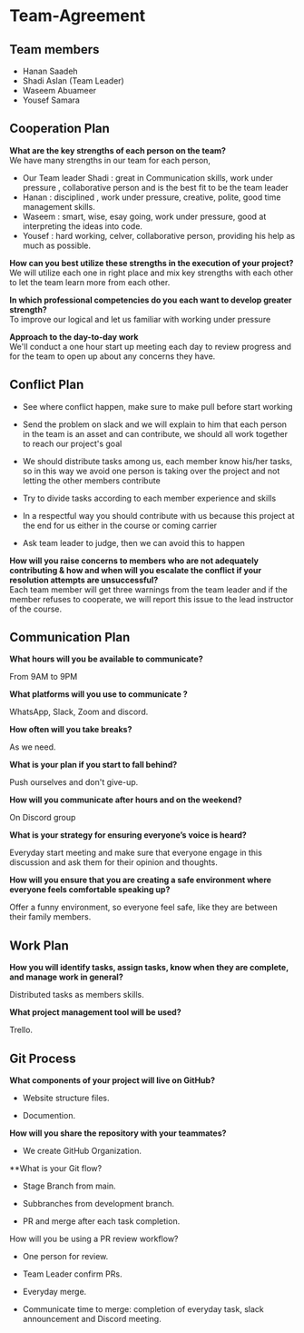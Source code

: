 # Team-Agreement

## Team members
- Hanan Saadeh
- Shadi Aslan (Team Leader)
- Waseem Abuameer
- Yousef Samara

## Cooperation Plan
**What are the key strengths of each person on the team?**  
We have many strengths in our team for each person,  
- Our Team leader Shadi : great in Communication skills, work under pressure , collaborative person and is the best fit to be the team leader
- Hanan : disciplined ,  work under pressure, creative, polite, good time management skills.
- Waseem : smart, wise, esay going, work under pressure, good at interpreting the ideas into code.  
- Yousef : hard working, celver, collaborative person,  providing his help as much as possible. 


**How can you best utilize these strengths in the execution of your project?**   
We will utilize each one in right place and mix key strengths with each other to let the team learn more from each other. 

**In which professional competencies do you each want to develop greater strength?**  
To improve our logical and let us familiar with working under pressure

**Approach to the day-to-day work**  
We'll conduct a  one hour start up meeting each day to review progress and for the team to open up about any concerns they have.  

## Conflict Plan  
- See where conflict happen, make sure to make pull before start working

- Send the problem on slack and we will explain to him that each person in the team is an asset and can contribute, we should all work together to reach our project's goal

- We should distribute tasks among us, each member know his/her tasks, so in this way we avoid one person is taking over the project and not letting the other members contribute

- Try to divide tasks according to each member experience and skills

- In a respectful way you should contribute with us because this project at the end for us either in the course or coming carrier

- Ask team leader to judge, then we can avoid this to happen  


**How will you raise concerns to members who are not adequately contributing & how and when will you escalate the conflict if your resolution attempts are unsuccessful?**  
Each team member will get three warnings from the team leader and if the member refuses to cooperate, we will report this issue to the lead instructor of the course.

## Communication Plan

**What hours will you be available to communicate?**   

From 9AM to 9PM  

**What platforms will you use to communicate ?**  

WhatsApp, Slack, Zoom and discord.

**How often will you take breaks?**  

As we need.

**What is your plan if you start to fall behind?**

Push ourselves and don't give-up.

**How will you communicate after hours and on the weekend?**

On Discord group

**What is your strategy for ensuring everyone’s voice is heard?**

Everyday start meeting and make sure that everyone engage in this discussion and ask them for their opinion and thoughts.

**How will you ensure that you are creating a safe environment where everyone feels comfortable speaking up?**

Offer a funny environment, so everyone feel safe, like they are between their family members.

## Work Plan
**How you will identify tasks, assign tasks, know when they are complete, and manage work in general?**

Distributed tasks as members skills.

**What project management tool will be used?**

Trello.

## Git Process
**What components of your project will live on GitHub?**

- Website structure files.

- Documention.

**How will you share the repository with your teammates?**

- We create GitHub Organization.

**What is your Git flow?

- Stage Branch from main.

- Subbranches from development branch.

- PR and merge after each task completion.

How will you be using a PR review workflow?

- One person for review.

- Team Leader confirm PRs.

- Everyday merge.

- Communicate time to merge: completion of everyday task, slack announcement and Discord meeting.
